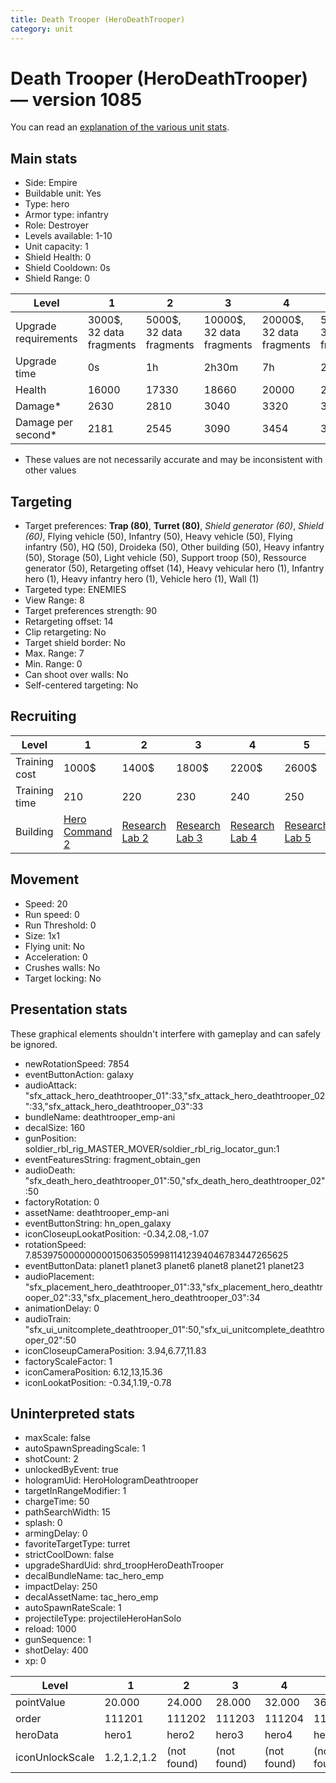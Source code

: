 ```yaml
---
title: Death Trooper (HeroDeathTrooper)
category: unit
---
```


# Death Trooper (HeroDeathTrooper) — version 1085

You can read an [explanation  of the various unit stats](unitexplained.md).

## Main stats

  * Side: Empire
  * Buildable unit: Yes
  * Type: hero
  * Armor type: infantry
  * Role: Destroyer
  * Levels available: 1-10
  * Unit capacity: 1
  * Shield Health: 0
  * Shield Cooldown: 0s
  * Shield Range: 0

|Level               |1                       |2                       |3                        |4                        |5                        |6                         |7                         |8                         |9                          |10                         |
|--------------------|------------------------|------------------------|-------------------------|-------------------------|-------------------------|--------------------------|--------------------------|--------------------------|---------------------------|---------------------------|
|Upgrade requirements|3000$, 32 data fragments|5000$, 32 data fragments|10000$, 32 data fragments|20000$, 32 data fragments|50000$, 32 data fragments|135000$, 32 data fragments|225000$, 32 data fragments|450000$, 32 data fragments|1500000$, 32 data fragments|2500000$, 32 data fragments|
|Upgrade time        |0s                      |1h                      |2h30m                    |7h                       |20h                      |2d12h                     |4d                        |6d                        |1w1d                       |1w5d                       |
|Health              |16000                   |17330                   |18660                    |20000                    |21330                    |22660                     |24000                     |25330                     |27330                      |30000                      |
|Damage*             |2630                    |2810                    |3040                     |3320                     |3590                     |3830                      |4010                      |4190                      |4520                       |4980                       |
|Damage per second*  |2181                    |2545                    |3090                     |3454                     |3818                     |4363                      |4909                      |5272                      |5636                       |6545                       |

* These values are not necessarily accurate and may be inconsistent with other values

## Targeting

  * Target preferences: **Trap (80)**, **Turret (80)**, _Shield generator (60)_, _Shield (60)_, Flying vehicle (50), Infantry (50), Heavy vehicle (50), Flying infantry (50), HQ (50), Droideka (50), Other building (50), Heavy infantry (50), Storage (50), Light vehicle (50), Support troop (50), Ressource generator (50), Retargeting offset (14), Heavy vehicular hero (1), Infantry hero (1), Heavy infantry hero (1), Vehicle hero (1), Wall (1)
  * Targeted type: ENEMIES
  * View Range: 8
  * Target preferences strength: 90
  * Retargeting offset: 14
  * Clip retargeting: No
  * Target shield border: No
  * Max. Range: 7
  * Min. Range: 0
  * Can shoot over walls: No
  * Self-centered targeting: No

## Recruiting

|Level        |1                                           |2                                      |3                                      |4                                      |5                                      |6                                      |7                                      |8                                      |9                                      |10                                      |
|-------------|--------------------------------------------|---------------------------------------|---------------------------------------|---------------------------------------|---------------------------------------|---------------------------------------|---------------------------------------|---------------------------------------|---------------------------------------|----------------------------------------|
|Training cost|1000$                                       |1400$                                  |1800$                                  |2200$                                  |2600$                                  |3000$                                  |3400$                                  |4000$                                  |4200$                                  |4600$                                   |
|Training time|210                                         |220                                    |230                                    |240                                    |250                                    |260                                    |270                                    |560                                    |580                                    |600                                     |
|Building     |[Hero Command 2](empireTacticalCommand.html)|[Research Lab 2](empireOffenseLab.html)|[Research Lab 3](empireOffenseLab.html)|[Research Lab 4](empireOffenseLab.html)|[Research Lab 5](empireOffenseLab.html)|[Research Lab 6](empireOffenseLab.html)|[Research Lab 7](empireOffenseLab.html)|[Research Lab 8](empireOffenseLab.html)|[Research Lab 9](empireOffenseLab.html)|[Research Lab 10](empireOffenseLab.html)|

## Movement

  * Speed: 20
  * Run speed: 0
  * Run Threshold: 0
  * Size: 1x1
  * Flying unit: No
  * Acceleration: 0
  * Crushes walls: No
  * Target locking: No

## Presentation stats

These graphical elements shouldn't interfere with gameplay and can safely be ignored.

  * newRotationSpeed: 7854
  * eventButtonAction: galaxy
  * audioAttack: "sfx_attack_hero_deathtrooper_01":33,"sfx_attack_hero_deathtrooper_02":33,"sfx_attack_hero_deathtrooper_03":33
  * bundleName: deathtrooper_emp-ani
  * decalSize: 160
  * gunPosition: soldier_rbl_rig_MASTER_MOVER/soldier_rbl_rig_locator_gun:1
  * eventFeaturesString: fragment_obtain_gen
  * audioDeath: "sfx_death_hero_deathtrooper_01":50,"sfx_death_hero_deathtrooper_02":50
  * factoryRotation: 0
  * assetName: deathtrooper_emp-ani
  * eventButtonString: hn_open_galaxy
  * iconCloseupLookatPosition: -0.34,2.08,-1.07
  * rotationSpeed: 7.8539750000000001506350599811412394046783447265625
  * eventButtonData: planet1 planet3 planet6 planet8 planet21 planet23
  * audioPlacement: "sfx_placement_hero_deathtrooper_01":33,"sfx_placement_hero_deathtrooper_02":33,"sfx_placement_hero_deathtrooper_03":34
  * animationDelay: 0
  * audioTrain: "sfx_ui_unitcomplete_deathtrooper_01":50,"sfx_ui_unitcomplete_deathtrooper_02":50
  * iconCloseupCameraPosition: 3.94,6.77,11.83
  * factoryScaleFactor: 1
  * iconCameraPosition: 6.12,13,15.36
  * iconLookatPosition: -0.34,1.19,-0.78

## Uninterpreted stats

  * maxScale: false
  * autoSpawnSpreadingScale: 1
  * shotCount: 2
  * unlockedByEvent: true
  * hologramUid: HeroHologramDeathtrooper
  * targetInRangeModifier: 1
  * chargeTime: 50
  * pathSearchWidth: 15
  * splash: 0
  * armingDelay: 0
  * favoriteTargetType: turret
  * strictCoolDown: false
  * upgradeShardUid: shrd_troopHeroDeathTrooper
  * decalBundleName: tac_hero_emp
  * impactDelay: 250
  * decalAssetName: tac_hero_emp
  * autoSpawnRateScale: 1
  * projectileType: projectileHeroHanSolo
  * reload: 1000
  * gunSequence: 1
  * shotDelay: 400
  * xp: 0

|Level          |1          |2          |3          |4          |5          |6          |7          |8          |9          |10         |
|---------------|-----------|-----------|-----------|-----------|-----------|-----------|-----------|-----------|-----------|-----------|
|pointValue     |20.000     |24.000     |28.000     |32.000     |36.000     |40.000     |44.000     |48.000     |52.000     |60.000     |
|order          |111201     |111202     |111203     |111204     |111205     |111206     |111207     |111208     |111209     |111210     |
|heroData       |hero1      |hero2      |hero3      |hero4      |hero5      |hero6      |hero7      |hero8      |hero9      |hero10     |
|iconUnlockScale|1.2,1.2,1.2|(not found)|(not found)|(not found)|(not found)|(not found)|(not found)|(not found)|(not found)|(not found)|

